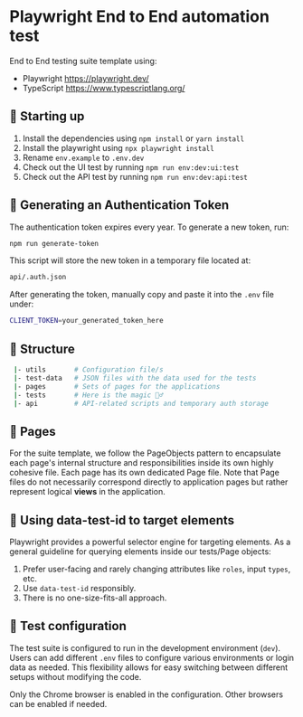 # Playwright End to End automation test

End to End testing suite template using:

- Playwright https://playwright.dev/
- TypeScript https://www.typescriptlang.org/

## 🤖 Starting up

1. Install the dependencies using `npm install` or `yarn install`
2. Install the playwright using `npx playwright install`
3. Rename `env.example` to `.env.dev`
4. Check out the UI test by running `npm run env:dev:ui:test`
5. Check out the API test by running `npm run env:dev:api:test`

## 🔑 Generating an Authentication Token

The authentication token expires every year. To generate a new token, run:
```sh
npm run generate-token
```
This script will store the new token in a temporary file located at:
```sh
api/.auth.json
```
After generating the token, manually copy and paste it into the `.env` file under:
```sh
CLIENT_TOKEN=your_generated_token_here
```

## 📁 Structure

```sh
 |- utils       # Configuration file/s
 |- test-data   # JSON files with the data used for the tests
 |- pages       # Sets of pages for the applications
 |- tests       # Here is the magic 🧙‍♂️
 |- api         # API-related scripts and temporary auth storage
```

## 📜 Pages

For the suite template, we follow the PageObjects pattern to encapsulate each page's internal structure and responsibilities inside its own highly cohesive file.
Each page has its own dedicated Page file. Note that Page files do not necessarily correspond directly to application pages but rather represent logical **views** in the application.

## 🔬 Using data-test-id to target elements

Playwright provides a powerful selector engine for targeting elements. As a general guideline for querying elements inside our tests/Page objects:
1. Prefer user-facing and rarely changing attributes like `roles`, input `types`, etc.
2. Use `data-test-id` responsibly.
3. There is no one-size-fits-all approach.

## 👔 Test configuration

The test suite is configured to run in the development environment (`dev`). Users can add different `.env` files to configure various environments or login data as needed. 
This flexibility allows for easy switching between different setups without modifying the code.

Only the Chrome browser is enabled in the configuration. Other browsers can be enabled if needed.
